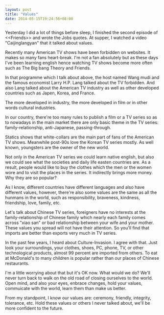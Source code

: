 ```yaml
---
layout: post
title: "Values"
date: 2014-05-15T19:24:56+08:00
---
```


Yesterday I did a lot of things before sleep, I finished the second episode of &lt;&lt;Friends&gt;&gt; and wrote the Jobs quotes. At supper, I watched a video "Caijinglangyan" that it talked about values.

Recently many American TV shows have been forbidden on websites. It makes so many fans heart-break. I'm not a fan absolutely but as these days I've been learning english hence watching TV shows become more often such as The Big bang Theory and Friends.

In that programme which I talk about above, the host named Wang mudi and the famous economist Larry H.P. Lang talked about the TV forbidden. And also Lang talked about the American TV industry as well as other developed countries such as Japen, Korea, and France.

The more developed in industry, the more developed in film or in other words cultural industries.

In our country, there're too many rules to publish a film or a TV series so as to nowadays in the main market there are only basic theme in the TV series: family-relationship, anti-Japanese, passing-through.

Statics shows that white-collars are the main part of fans of the American TV shows. Meanwhile post-90s love the Korean TV series mostly. As well known, youngsters are the owner of the new world.

Not only in the American TV series we could learn native english, but also we could see what the societies and daily life easten countries are. As a result, people would like to buy the clothes which the men or the women wore and to visit the places in the series. It indirectly brings more money. Why they are so popular?

As I know, different countries have different languages and also have different values, however, there're also some values are the same as all the hunmans in the world, such as responsibility, braveness, kindness, friendship, love, family, etc.

Let's talk about Chinese TV series, foreigners have no interests at the family-relationship of Chinese family which nearly each family comes across "xiao san" or bad relationship between your wife and your mother. These values you spread will not have their attention. So you'll find that imports are better than exports very much in TV series.

In the past few years, I heard about Culture-Invasion. I agree with that. Just look your surroundings, your clothes, shoes, PC, phone, TV, or other technological products, almost 99 percent are imported from others. To eat at McDonald's to many children is popular rather than our places of Chinese restaurants.

I'm a little worrying about that but it's OK now. What would we do? We'll never turn back to walk on the old road of closing ourselves to the world. Open mind, and also your eyes, enbrace changes, hold your values, commuicate with the world, learn them than make us better.

From my standpoint, I know our values are: ceremony, friendly, integrity, tolerance, etc. Hold these values or others I never talked about, we'll be more confident to the future.
